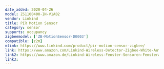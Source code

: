 ```yaml
---
date_added: 2020-04-26
model: ZS1100400-IN-V1A02
vendor: Linkind
title: PIR Motion Sensor
category: sensor
supports: occupancy
zigbeemodel: ['ZB-MotionSensor-D0003']
compatible: [z2m]
mlink: https://www.linkind.com/product/pir-motion-sensor-zigbee/
link: https://www.amazon.com/Linkind-Wireless-Detector-Zigbee-White-Automation/dp/B07Y9MST7Y
link2: https://www.amazon.de/Linkind-Wireless-Fenster-Sensoren-Fensteralarm/dp/B07YFF2Q4P
link3: 
---
```

